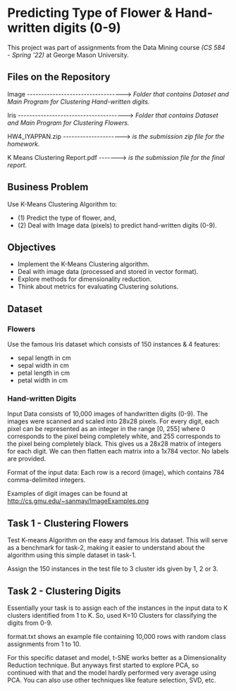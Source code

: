 # Predicting Type of Flower & Hand-written digits (0-9)

This project was part of assignments from the Data Mining course *(CS 584 - Spring '22)* at George Mason University.

## Files on the Repository

  Image ----------------------------------> *Folder that contains Dataset and Main Program for Clustering Hand-written digits.*

  Iris  --------------------------------------> *Folder that contains Dataset and Main Program for Clustering Flowers.*
  
  HW4_IYAPPAN.zip ---------------------> *is the submission zip file for the homework.*
  
  K Means Clustering Report.pdf -------> *is the submission file for the final report.*

## Business Problem

Use K-Means Clustering Algorithm to:
  - (1) Predict the type of flower, and, 
  - (2) Deal with Image data (pixels) to predict hand-written digits (0-9).

## Objectives

* Implement the K-Means Clustering algorithm.
* Deal with image data (processed and stored in vector format).
* Explore methods for dimensionality reduction.
* Think about metrics for evaluating Clustering solutions.

## Dataset

### Flowers

Use the famous Iris dataset which consists of 150 instances & 4 features:

  - sepal length in cm
  - sepal width in cm
  - petal length in cm
  - petal width in cm

### Hand-written Digits

Input Data consists of 10,000 images of handwritten digits (0-9). The images were scanned and scaled into 28x28 pixels. For every digit, each pixel can be represented as an integer in the range [0, 255] where 0 corresponds to the pixel being completely white, and 255 corresponds to the pixel being completely black. This gives us a 28x28 matrix of integers for each digit. We can then flatten each matrix into a 1x784 vector. No labels are provided.

Format of the input data: Each row is a record (image), which contains 784 comma-delimited integers.

Examples of digit images can be found at http://cs.gmu.edu/~sanmay/ImageExamples.png

## Task 1 - Clustering Flowers

Test K-means Algorithm on the easy and famous Iris dataset. This will serve as a benchmark for task-2, making it easier to understand about the algorithm using this simple dataset in task-1.

Assign the 150 instances in the test file to 3 cluster ids given by 1, 2 or 3.

## Task 2 - Clustering Digits

Essentially your task is to assign each of the instances in the input data to K clusters identified from 1 to K. So, used K=10 Clusters for classifying the digits from 0-9.

format.txt shows an example file containing 10,000 rows with random class assignments from 1 to 10.

For this specific dataset and model, t-SNE works better as a Dimensionality Reduction technique. But anyways first started to explore PCA, so continued with that and the model hardly performed very average using PCA. You can also use other techniques like feature selection, SVD, etc.


